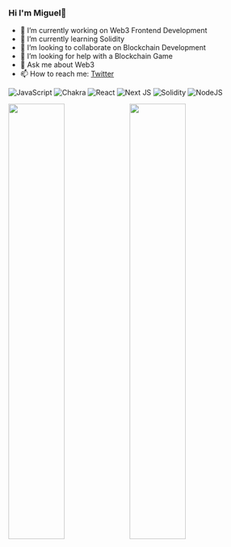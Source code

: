 ### Hi I'm Miguel👋


- 🔭 I’m currently working on Web3 Frontend Development
- 🌱 I’m currently learning Solidity
- 👯 I’m looking to collaborate on Blockchain Development
- 🤔 I’m looking for help with a Blockchain Game
- 💬 Ask me about Web3
- 📫 How to reach me: [Twitter](https://twitter.com/migscrypto)



![JavaScript](https://img.shields.io/badge/javascript-%23323330.svg?style=for-the-badge&logo=javascript&logoColor=%23F7DF1E)
![Chakra](https://img.shields.io/badge/chakra-%234ED1C5.svg?style=for-the-badge&logo=chakraui&logoColor=white)
![React](https://img.shields.io/badge/react-%2320232a.svg?style=for-the-badge&logo=react&logoColor=%2361DAFB)
![Next JS](https://img.shields.io/badge/Next-black?style=for-the-badge&logo=next.js&logoColor=white)
![Solidity](https://img.shields.io/badge/Solidity-%23363636.svg?style=for-the-badge&logo=solidity&logoColor=white)
![NodeJS](https://img.shields.io/badge/node.js-6DA55F?style=for-the-badge&logo=node.js&logoColor=white)

<img align="left" width="47%" src="https://github-readme-stats.vercel.app/api?username=migsdeving&show_icons=true&theme=radical" />

<img align="left" width="47%" src="https://github-readme-stats.vercel.app/api/top-langs/?username=migsdeving&layout=compact" />  






